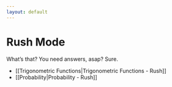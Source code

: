 ```yaml
---
layout: default
---
```

# Rush Mode
What’s that? You need answers, asap? Sure.
- [[Trigonometric Functions|Trigonometric Functions - Rush]]
- [[Probability|Probability - Rush]]